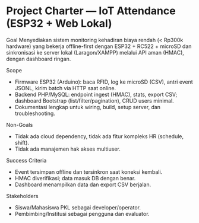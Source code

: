 # Project Charter — IoT Attendance (ESP32 + Web Lokal)

Goal
Menyediakan sistem monitoring kehadiran biaya rendah (< Rp300k hardware) yang bekerja offline-first dengan ESP32 + RC522 + microSD dan sinkronisasi ke server lokal (Laragon/XAMPP) melalui API aman (HMAC), dengan dashboard ringan.

Scope
- Firmware ESP32 (Arduino): baca RFID, log ke microSD (CSV), antri event JSONL, kirim batch via HTTP saat online.
- Backend PHP/MySQL: endpoint ingest (HMAC), stats, export CSV; dashboard Bootstrap (list/filter/pagination), CRUD users minimal.
- Dokumentasi lengkap untuk wiring, build, setup server, dan troubleshooting.

Non-Goals
- Tidak ada cloud dependency, tidak ada fitur kompleks HR (schedule, shift).
- Tidak ada manajemen hak akses multiuser.

Success Criteria
- Event tersimpan offline dan tersinkron saat koneksi kembali.
- HMAC diverifikasi; data masuk DB dengan benar.
- Dashboard menampilkan data dan export CSV berjalan.

Stakeholders
- Siswa/Mahasiswa PKL sebagai developer/operator.
- Pembimbing/Institusi sebagai pengguna dan evaluator.

